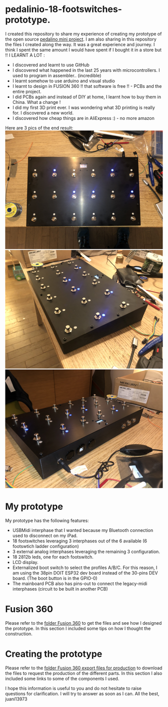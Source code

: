 # pedalinio-18-footswitches-prototype.  


I created this repository to share my experience of creating my prototype of the open source [pedalino mini project](https://github.com/alf45tar/PedalinoMini). I am also sharing in this repository the files I created along the way.
It was a great experience and journey. I think I spent the same amount I would have spent if I bought it in a store but !! I LEARNT A LOT :
- I discovered and learnt to use GitHub
- I discovered what happened in the last 25 years with microcontrollers. I used to program in assembler.. (incredible)
- I learnt somehow to use arduino and visual studio
- I learnt to design in FUSION 360 !! that software is free !! - PCBs and the entire project.
- I did PCBs again and instead of DIY at home, I learnt how to buy them in China. What a change !
- I did my first 3D print ever. I was wondering what 3D printing is really for. I discovered a new world.
- I discovered how cheap things are in AliExpress :) - no more amazon

Here are 3 pics of the end result:
![Pic1](https://github.com/juani13973/pedalinio-18-footswitches-prototype/blob/main/images/pic%204%20-%20Final.JPG)
![Pic2](https://github.com/juani13973/pedalinio-18-footswitches-prototype/blob/main/images/pic%205%20-%20Final.JPG)
![Pic3](https://github.com/juani13973/pedalinio-18-footswitches-prototype/blob/main/images/pic%206%20-%20Final.JPG)

# My prototype
My prototype has the following features:
- USBMidi interphase that I wanted because my Bluetooth connection used to disconnect on my iPad.
- 18 footswitches leveraging 3 interphases out of the 6 available (6 footswtich ladder configuration)
- 3 external analog interphases leveraging the remaining 3 configuration.
- 18 2812b leds, one for each footswitch.
- LCD display.
- Externalized boot switch to select the profiles A/B/C. For this reason, I am using the 38pin DOIT ESP32 dev board instead of the 30-pins DEV board. (The boot button is in the GPIO-0)
- The mainboard PCB also has pins-out to connect the legacy-midi interphases (circuit to be built in another PCB)


# Fusion 360
Please refer to the [folder Fusion 360](https://github.com/juani13973/pedalinio-18-footswitches-prototype/tree/main/Fusion%20360%20files) to get the files and see how I designed the prototype.
In this section I included some tips on how I thought the construction.

# Creating the prototype
Please refer to the [folder Fusion 360 export files for production](https://github.com/juani13973/pedalinio-18-footswitches-prototype/tree/main/Fusion%20360%20export%20files%20for%20production) to download the files to request the production of the different parts.
In this section I also included some links to some of the components I used.

I hope this information is useful to you and do not hesitate to raise questions for clarification. I will try to answer as soon as I can.
All the best, juani13973
